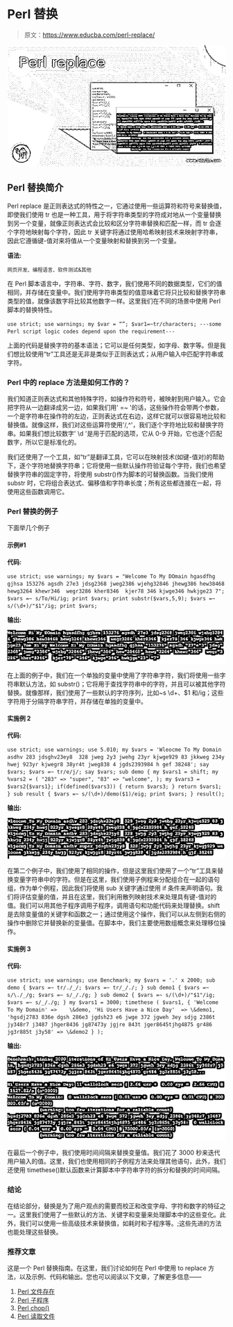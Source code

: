 # Perl 替换

> 原文：<https://www.educba.com/perl-replace/>

![Perl-replace](img/33a425c98a78a2549ed9e1e5007af630.png)



## Perl 替换简介

Perl replace 是正则表达式的特性之一，它通过使用一些运算符和符号来替换值，即使我们使用 tr 也是一种工具，用于将字符串类型的字符成对地从一个变量替换到另一个变量，就像正则表达式会比较和区分字符串替换和匹配一样，而 tr 会逐个字符地映射每个字符，因此 tr 关键字将通过使用哈希映射技术来映射字符串，因此它遵循键-值对来将值从一个变量映射和替换到另一个变量。

**语法:**

<small>网页开发、编程语言、软件测试&其他</small>

在 Perl 脚本语言中，字符串、字符、数字，我们使用不同的数据类型，它们的值相同，并存储在变量中。我们使用字符串类型的值意味着它将只比较和替换字符串类型的值，就像该数字将比较其他数字一样。这里我们在不同的场景中使用 Perl 脚本的替换特性。

`use strict;
use warnings;
my $var = “”;
$var1=~tr/characters;
---some Perl script logic codes depend upon the requirement---`

上面的代码是替换字符的基本语法；它可以是任何类型，如字母、数字等。但是我们想比较使用“tr”工具还是无非是类似于正则表达式；从用户输入中匹配字符串或字符。

### Perl 中的 replace 方法是如何工作的？

我们知道正则表达式和其他特殊字符，如操作符和符号，被映射到用户输入。它会把字符从一边翻译成另一边，如果我们用' =~ '的话，这些操作符会带两个参数，一个是字符串在操作符的左边，正则表达式在右边，这样它就可以很容易地比较和替换值。就像这样，我们对这些运算符使用'/,^'，我们逐个字符地比较和替换字符串。如果我们想比较数字' \d '是用于匹配的选项，它从 0-9 开始，它也逐个匹配数字，所以它是标准化的。

我们还使用了一个工具，如“tr”是翻译工具，它可以在映射技术(如键-值对)的帮助下，逐个字符地替换字符串；它将使用一些默认操作符验证每个字符，我们也希望替换字符串的固定字符，将使用 substr()作为脚本的可替换函数。当我们使用 substr 时，它将组合表达式、偏移值和字符串长度；所有这些都连接在一起，将使用这些函数调用它。

### Perl 替换的例子

下面举几个例子

#### 示例#1

**代码:**

`use strict;
use warnings;
my $vars = "Welcome To My DOmain hgasdfhg gjhsa 153276 agsdh 27e3 jdsg2368 jweg2386 wjehg32846 jhewg386 hew38468 hewg3264 khewr346  wegr3286 kher8346  kjer78 346 kjwge346 hwkjge23 7";
$vars =~ s/To/Hi/ig;
print $vars;
print substr($vars,5,9);
$vars =~ s/(\d+)/"$1"/ig;
print $vars;`

**输出:**

![Perl replace output 1](img/44bac82f41215f83d1d9d69331101ce8.png)



在上面的例子中，我们在一个单独的变量中使用了字符串字符，我们将使用一些字符串默认方法，如 substr()；它将用于查找字符串中的字符，并且可以被其他字符替换。就像那样，我们使用了一些默认的字符序列，比如~s \d+、$1 和/ig；这些字符用于分隔字符串字符，并存储在单独的变量中。

#### 实施例 2

**代码:**

`use strict;
use warnings;
use 5.010;
my $vars = 'Wleocme To My Domain asdhv 283 jdsghv23ey8  328 jweg 2y3 jwehg 23yr kjwge929 83 jkkweg 234y hwej 923yr kjwegr8 38yr4t jweg838 4 jgds2393984 h gef 38248';
say $vars;
$vars =~ tr/e/j/;
say $vars;
sub demo
{
my $vars1 = shift;
my %vars2 = (
"283" => "super",
"83" => "welcome",
);
my $vars3 = $vars2{$vars1};
if(defined($vars3))
{
return $vars3;
}
return $vars1;
}
sub result
{
$vars =~ s/(\d+)/demo($1)/eig;
print $vars;
}
result();`

**输出:**

![Perl replace output 2](img/3136e3f59e2906d4a2b7b5cda783431a.png)



在第二个例子中，我们使用了相同的操作，但是这里我们使用了一个“tr”工具来替换变量字符串中的字符。但是在这里，我们使用子例程来分配组合在一起的语句组，作为单个例程，因此我们将使用 sub 关键字通过使用 if 条件来声明语句。我们将评估变量的值，并且在这里，我们利用散列映射技术来处理具有键-值对的值。我们可以用其他子程序调用子程序，调用语句和功能代码来处理替换。shift 是去除变量值的关键字和函数之一；通过使用这个操作，我们可以从左侧到右侧的操作中删除它并替换新的变量值。在脚本中，我们主要使用数组概念来处理移位操作。

#### 实施例 3

**代码:**

`use strict;
use warnings;
use Benchmark;
my $vars = '.' x 2000;
sub demo {
$vars =~ tr/./_/;
$vars =~ tr/_/./;
}
sub demo1 {
$vars =~ s/\./_/g;
$vars =~ s/_/./g;
}
sub demo2 {
$vars =~ s/(\d+)/"$1"/ig;
$vars =~ s/_/./g;
}
my $vars1 = 3000;
timethese ( $vars1, {
'Welcome To My Domain' =>    \&demo,
'Hi Users Have a Nice Day'  => \&demo1,
'hgsdj2783 836e dgsh 286e3 jgdsh23 e6 jwge 372 jgweh 3ey sdjg 2386t jy348r7 j3487 jhger8436 jg87473y jgjre 843t jger8645tjhg4875 gr486 jg3r885t j3y58' => \&demo2
} );`

**输出:**

![Perl replace output 3](img/7094f78c963930adc5af52d9d604735d.png)



在最后一个例子中，我们使用时间间隔来替换变量值。我们花了 3000 秒来迭代用户输入的值。这里，我们也使用相同的子例程方法来处理其他语句，此外，我们还使用 timethese()默认函数来计算脚本中字符串字符的拆分和替换的时间间隔。

### 结论

在结论部分，替换是为了用户观点的需要而校正和改变字母、字符和数字的特征之一。这里我们使用了一些默认的方法、关键字和变量来处理脚本中的这些变化。此外，我们可以使用一些高级技术来替换值，如耗时和子程序等。;这些先进的方法也能处理这些替换。

### 推荐文章

这是一个 Perl 替换指南。在这里，我们讨论如何在 Perl 中使用 to replace 方法，以及示例、代码和输出。您也可以阅读以下文章，了解更多信息——

1.  [Perl 文件存在](https://www.educba.com/perl-file-exists/)
2.  [Perl 子程序](https://www.educba.com/perl-subroutine/)
3.  [Perl chop()](https://www.educba.com/perl-chop/)
4.  [Perl 读取文件](https://www.educba.com/perl-read-file/)





